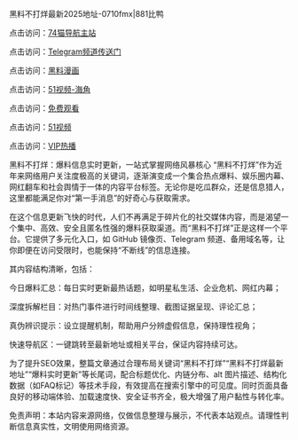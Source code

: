 黑料不打烊最新2025地址-0710fmx|881比鸭

点击访问：<a href="https://74mao.com/">74猫导航主站</a>

点击访问：<a href="https://74mao.com/">Telegram频道传送门</a>

点击访问：<a href="https://heiliao9wsbg3.pages.dev ">黑料漫画</a>

点击访问：<a href="https://heiliaoryrhyu.pages.dev">51视频-海角</a>

点击访问：<a href="https://heiliaox6jgh3.pages.dev">免费观看</a>

点击访问：<a href="https://heiliaokof3cy.pages.dev">51视频</a>

点击访问：<a href="https://heiliaotlyq53.pages.dev">VIP热播</a>


黑料不打烊：爆料信息实时更新，一站式掌握网络风暴核心
“黑料不打烊”作为近年来网络用户关注度极高的关键词，逐渐演变成一个集合热点爆料、娱乐圈内幕、网红翻车和社会舆情于一体的内容平台标签。无论你是吃瓜群众，还是信息猎人，这里都能满足你对“第一手消息”的好奇心与获取需求。

在这个信息更新飞快的时代，人们不再满足于碎片化的社交媒体内容，而是渴望一个集中、高效、安全且匿名性强的爆料获取渠道。而“黑料不打烊”正是这样一个平台。它提供了多元化入口，如 GitHub 镜像页、Telegram 频道、备用域名等，让你即便在访问受限时，也能保持“不断线”的信息连接。

其内容结构清晰，包括：

今日爆料汇总：每日实时更新最热话题，如明星私生活、企业危机、网红内幕；

深度拆解栏目：对热门事件进行时间线整理、截图证据呈现、评论汇总；

真伪辨识提示：设立提醒机制，帮助用户分辨虚假信息，保持理性视角；

快速导航区：一键跳转至最新地址或相关平台，保证内容持续可达。

为了提升SEO效果，整篇文章通过合理布局关键词“黑料不打烊”“黑料不打烊最新地址”“爆料实时更新”等长尾词，配合标题优化、内链分布、alt 图片描述、结构化数据（如FAQ标记）等技术手段，有效提高在搜索引擎中的可见度。同时页面具备良好的移动端体验、加载速度快、安全证书齐全，极大增强了用户黏性与转化率。

免责声明：本站内容来源网络，仅做信息整理与展示，不代表本站观点。请理性判断信息真实性，文明使用网络资源。


<span style="display:none;">[Canonical link](https://github.com/BETA0710/BETA0710-02)</span>
